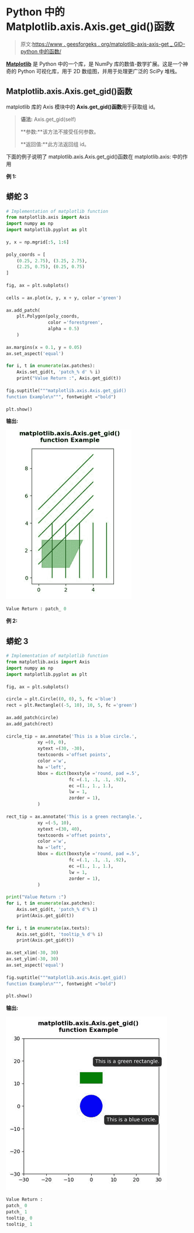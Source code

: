 # Python 中的 Matplotlib.axis.Axis.get_gid()函数

> 原文:[https://www . geesforgeks . org/matplotlib-axis-axis-get _ GID-python 中的函数/](https://www.geeksforgeeks.org/matplotlib-axis-axis-get_gid-function-in-python/)

[**Matplotlib**](https://www.geeksforgeeks.org/python-introduction-matplotlib/) 是 Python 中的一个库，是 NumPy 库的数值-数学扩展。这是一个神奇的 Python 可视化库，用于 2D 数组图，并用于处理更广泛的 SciPy 堆栈。

## Matplotlib.axis.Axis.get_gid()函数

matplotlib 库的 Axis 模块中的 **Axis.get_gid()函数**用于获取组 id。

> **语法:** Axis.get_gid(self)
> 
> **参数:**该方法不接受任何参数。
> 
> **返回值:**此方法返回组 id。

下面的例子说明了 matplotlib.axis.Axis.get_gid()函数在 matplotlib.axis:
中的作用

**例 1:**

## 蟒蛇 3

```py
# Implementation of matplotlib function
from matplotlib.axis import Axis
import numpy as np  
import matplotlib.pyplot as plt  

y, x = np.mgrid[:5, 1:6]  

poly_coords = [  
    (0.25, 2.75), (3.25, 2.75),  
    (2.25, 0.75), (0.25, 0.75)  
]  

fig, ax = plt.subplots()  

cells = ax.plot(x, y, x + y, color ='green')  

ax.add_patch(  
    plt.Polygon(poly_coords,   
                color ='forestgreen',   
                alpha = 0.5)  
    )  

ax.margins(x = 0.1, y = 0.05)  
ax.set_aspect('equal')  

for i, t in enumerate(ax.patches):  
    Axis.set_gid(t, 'patch_% d' % i) 
    print("Value Return :", Axis.get_gid(t))

fig.suptitle("""matplotlib.axis.Axis.get_gid()
function Example\n""", fontweight ="bold")  

plt.show()
```

**输出:**

![](img/50c1dec69a32a47cf22729bed63b8ecf.png)

```py
Value Return : patch_ 0

```

**例 2:**

## 蟒蛇 3

```py
# Implementation of matplotlib function
from matplotlib.axis import Axis
import numpy as np  
import matplotlib.pyplot as plt  

fig, ax = plt.subplots()  

circle = plt.Circle((0, 0), 5, fc ='blue')  
rect = plt.Rectangle((-5, 10), 10, 5, fc ='green')  

ax.add_patch(circle)  
ax.add_patch(rect)  

circle_tip = ax.annotate('This is a blue circle.',  
            xy =(0, 0),  
            xytext =(30, -30),  
            textcoords ='offset points',  
            color ='w',  
            ha ='left',  
            bbox = dict(boxstyle ='round, pad =.5',   
                        fc =(.1, .1, .1, .92),  
                        ec =(1., 1., 1.),   
                        lw = 1,  
                        zorder = 1),  
            )  

rect_tip = ax.annotate('This is a green rectangle.',  
            xy =(-5, 10),  
            xytext =(30, 40),  
            textcoords ='offset points',  
            color ='w',  
            ha ='left',  
            bbox = dict(boxstyle ='round, pad =.5',  
                        fc =(.1, .1, .1, .92),   
                        ec =(1., 1., 1.),   
                        lw = 1,  
                        zorder = 1),  
            )  

print("Value Return :")  
for i, t in enumerate(ax.patches):  
    Axis.set_gid(t, 'patch_% d'% i) 
    print(Axis.get_gid(t))  

for i, t in enumerate(ax.texts):  
    Axis.set_gid(t, 'tooltip_% d'% i) 
    print(Axis.get_gid(t))  

ax.set_xlim(-30, 30)  
ax.set_ylim(-30, 30)  
ax.set_aspect('equal') 

fig.suptitle("""matplotlib.axis.Axis.get_gid()
function Example\n""", fontweight ="bold")  

plt.show()
```

**输出:**

![](img/fcad25e7996b293848e9b952f946dee2.png)

```py
Value Return :
patch_ 0
patch_ 1
tooltip_ 0
tooltip_ 1

```